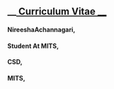 ##  __<U> Curriculum Vitae  __</U>

#### __NireeshaAchannagari,__
#### __Student At MITS,__
#### __CSD,__
#### __MITS,__

